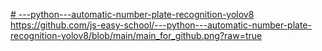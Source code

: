 [# ---python---automatic-number-plate-recognition-yolov8
](https://github.com/js-easy-school/---python---automatic-number-plate-recognition-yolov8/blob/main/main_for_github.png?raw=true)https://github.com/js-easy-school/---python---automatic-number-plate-recognition-yolov8/blob/main/main_for_github.png?raw=true
